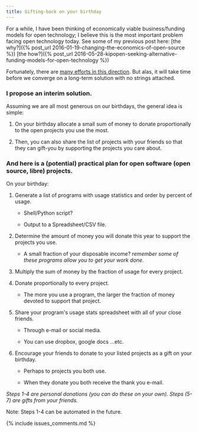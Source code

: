 ```yaml
---
title: Gifting-back on your birthday
---
```


For a while, I have been thinking of economically viable business/funding models
for open technology; I believe this is the most important problem facing open
technology today. See some of my previous post here: 
[the why?]({% post_url 2016-01-19-changing-the-economics-of-open-source %}) 
[the how?]({% post_url 2016-05-28-kipopen-seeking-alternative-funding-models-for-open-technology %})

Fortunately, there are 
[many efforts in this direction](https://en.wikipedia.org/wiki/Business_models_for_open-source_software).
But alas, it will take time before we converge on a long-term solution with no
strings attached.

### I propose an interim solution.

Assuming we are all most generous on our birthdays, the general idea is simple:
	
1. On  your birthday allocate a small sum of money to donate proportionally to
  the open projects you use the most.

2. Then, you can also share the list of projects with your friends so that
  they can gift-you by supporting the projects you care about.

### And here is a (potential) practical plan for open software (open source, libre) projects.

On your birthday:
	
1. Generate a list of programs with usage statistics and order by percent of 
usage.

      - Shell/Python script?

      - Output to a Spreadsheet/CSV file.

2. Determine the amount of money you will donate this year to support the
projects you use.
    
    - A small fraction of your disposable income? _remember some of these 
    programs allow you to get your work done._

3. Multiply the sum of money by the fraction of usage for every project.

4. Donate proportionally to every project.

    - The more you use a program, the larger the fraction of money devoted to 
    support that project.

5. Share your program's usage stats spreadsheet with all of your close friends.  

    - Through e-mail or social media.
    
    - You can use dropbox, google docs ...etc.

6. Encourage your friends to donate to your listed projects as a gift on your
birthday.

    - Perhaps to projects you both use.

    - When they donate you both receive the thank you e-mail.

_Steps 1-4 are personal donations (you can do these on your own). Steps (5-7)
are gifts from your friends._

Note: Steps 1-4 can be automated in the future.

{% include issues_comments.md %}
